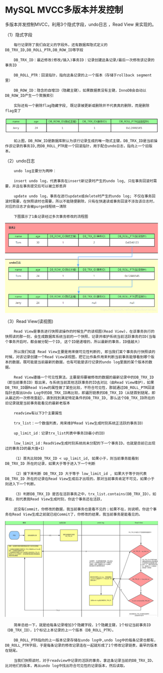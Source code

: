 # MySQL MVCC多版本并发控制 <!-- {docsify-ignore-all} -->

多版本并发控制MVCC，利用3个隐式字段，undo日志 ，Read View 来实现的。

（1）隐式字段

        每行记录除了我们自定义的字段外，还有数据库隐式定义的DB_TRX_ID,DB_ROLL_PTR,DB_ROW_ID等字段

        DB_TRX_ID：最近修改(修改/插入)事务ID：记录创建这条记录/最后一次修改该记录的事务ID

        DB_ROLL_PTR：回滚指针，指向这条记录的上一个版本（存储于rollback segment里）

        DB_ROW_ID：隐含的自增ID（隐藏主键），如果数据表没有主键，InnoDB会自动以DB_ROW_ID产生一个聚簇索引

        实际还有一个删除flag隐藏字段, 既记录被更新或删除并不代表真的删除，而是删除flag变了

![avatar](../../../_media/image/mysql/20210801160848494.jpeg)

        如上图，DB_ROW_ID是数据库默认为该行记录生成的唯一隐式主键，DB_TRX_ID是当前操作该记录的事务ID,而DB_ROLL_PTR是一个回滚指针，用于配合undo日志，指向上一个旧版本。

（2）undo日志

        undo log主要分为两种：

        insert undo log，代表事务在insert新记录时产生的undo log, 只在事务回滚时需要，并且在事务提交后可以被立即丢弃

        update undo log，事务在进行update或delete时产生的undo log; 不仅在事务回滚时需要，在快照读时也需要，所以不能随便删除，只有在快速读或事务回滚不涉及该日志时，对应的日志才会被purge线程统一清除

        下图展示了1条记录经过多次事务修改的流程图

![avatar](../../../_media/image/mysql/20210801160848566.jpeg)


（3）Read View(读视图)

        Read View是事务进行快照读操作的时候生产的读视图(Read View)，在该事务执行的快照读的那一刻，会生成数据库系统当前的一个快照，记录并维护系统当前活跃事务的ID(当每个事务开启时，都会被分配一个ID, 这个ID是递增的，所以最新的事务，ID值越大)

        所以我们知道 Read View主要是用来做可见性判断的, 即当我们某个事务执行快照读的时候，对该记录创建一个Read View读视图，把它比作条件用来判断当前事务能够看到哪个版本的数据，既可能是当前最新的数据，也有可能是该行记录的undo log里面的某个版本的数据。

        Read View遵循一个可见性算法，主要是将要被修改的数据的最新记录中的DB_TRX_ID（即当前事务ID）取出来，与系统当前其他活跃事务的ID去对比（由Read View维护），如果DB_TRX_ID跟Read View的属性做了某些比较，不符合可见性，那就通过DB_ROLL_PTR回滚指针去取出Undo Log中的DB_TRX_ID再比较，即遍历链表的DB_TRX_ID（从链首到链尾，即从最近的一次修改查起），直到找到满足特定条件的DB_TRX_ID, 那么这个DB_TRX_ID所在的旧记录就是当前事务能看见的最新老版本

        readview有以下3个主要属性

        trx_list：一个数值列表，用来维护Read View生成时刻系统正活跃的事务ID）

        up_limit_id：记录trx_list列表中事务ID最小的ID）

        low_limit_id：ReadView生成时刻系统尚未分配的下一个事务ID，也就是目前已出现过的事务ID的最大值+1）

        （1）首先比较DB_TRX_ID < up_limit_id, 如果小于，则当前事务能看到DB_TRX_ID 所在的记录，如果大于等于进入下一个判断

        （2）接下来判断 DB_TRX_ID 大于等于 low_limit_id , 如果大于等于则代表DB_TRX_ID 所在的记录在Read View生成后才出现的，那对当前事务肯定不可见，如果小于则进入下一个判断。

        （3）判断DB_TRX_ID 是否在活跃事务之中，trx_list.contains(DB_TRX_ID)，如果在，则代表我Read View生成时刻，你这个事务还在活跃，

        还没有Commit，你修改的数据，我当前事务也是看不见的；如果不在，则说明，你这个事务在Read View生成之前就已经Commit了，你修改的结果，我当前事务是能看见的。

![avatar](../../../_media/image/mysql/20210801160848658.jpeg)

        简单总结一下，就是给每条记录增加3个隐藏字段，1个隐藏主键，1个标记当前事务ID（DB_TRX_ID），1个标记上本记录的上一个版本（DB_ROLL_PTR）。

        DB_ROLL_PTR指向的上一版本记录存储在undo log中,undo log中的每条记录也都有，DB_ROLL_PTR字段，于是每条记录的修改记录连在一起就形成了1个修改记录链表，最早的版本在链尾。

        当我们快照读时，对于readview中记录的活跃的事务，拿这条记录当前的DB_TRX_ID，比对他们的版本，再从undo log中找出符合可见性的记录版本，然后读取。
